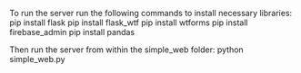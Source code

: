 To run the server run the following commands to install necessary libraries:
pip install flask
pip install flask_wtf
pip install wtforms
pip install firebase_admin
pip install pandas

Then run the server from within the simple_web folder:
python simple_web.py